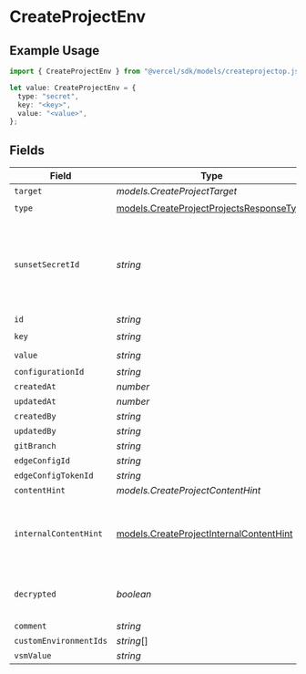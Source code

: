 # CreateProjectEnv

## Example Usage

```typescript
import { CreateProjectEnv } from "@vercel/sdk/models/createprojectop.js";

let value: CreateProjectEnv = {
  type: "secret",
  key: "<key>",
  value: "<value>",
};
```

## Fields

| Field                                                                                      | Type                                                                                       | Required                                                                                   | Description                                                                                |
| ------------------------------------------------------------------------------------------ | ------------------------------------------------------------------------------------------ | ------------------------------------------------------------------------------------------ | ------------------------------------------------------------------------------------------ |
| `target`                                                                                   | *models.CreateProjectTarget*                                                               | :heavy_minus_sign:                                                                         | N/A                                                                                        |
| `type`                                                                                     | [models.CreateProjectProjectsResponseType](../models/createprojectprojectsresponsetype.md) | :heavy_check_mark:                                                                         | N/A                                                                                        |
| `sunsetSecretId`                                                                           | *string*                                                                                   | :heavy_minus_sign:                                                                         | This is used to identiy variables that have been migrated from type secret to sensitive.   |
| `id`                                                                                       | *string*                                                                                   | :heavy_minus_sign:                                                                         | N/A                                                                                        |
| `key`                                                                                      | *string*                                                                                   | :heavy_check_mark:                                                                         | N/A                                                                                        |
| `value`                                                                                    | *string*                                                                                   | :heavy_check_mark:                                                                         | N/A                                                                                        |
| `configurationId`                                                                          | *string*                                                                                   | :heavy_minus_sign:                                                                         | N/A                                                                                        |
| `createdAt`                                                                                | *number*                                                                                   | :heavy_minus_sign:                                                                         | N/A                                                                                        |
| `updatedAt`                                                                                | *number*                                                                                   | :heavy_minus_sign:                                                                         | N/A                                                                                        |
| `createdBy`                                                                                | *string*                                                                                   | :heavy_minus_sign:                                                                         | N/A                                                                                        |
| `updatedBy`                                                                                | *string*                                                                                   | :heavy_minus_sign:                                                                         | N/A                                                                                        |
| `gitBranch`                                                                                | *string*                                                                                   | :heavy_minus_sign:                                                                         | N/A                                                                                        |
| `edgeConfigId`                                                                             | *string*                                                                                   | :heavy_minus_sign:                                                                         | N/A                                                                                        |
| `edgeConfigTokenId`                                                                        | *string*                                                                                   | :heavy_minus_sign:                                                                         | N/A                                                                                        |
| `contentHint`                                                                              | *models.CreateProjectContentHint*                                                          | :heavy_minus_sign:                                                                         | N/A                                                                                        |
| `internalContentHint`                                                                      | [models.CreateProjectInternalContentHint](../models/createprojectinternalcontenthint.md)   | :heavy_minus_sign:                                                                         | Similar to `contentHints`, but should not be exposed to the user.                          |
| `decrypted`                                                                                | *boolean*                                                                                  | :heavy_minus_sign:                                                                         | Whether `value` and `vsmValue` are decrypted.                                              |
| `comment`                                                                                  | *string*                                                                                   | :heavy_minus_sign:                                                                         | N/A                                                                                        |
| `customEnvironmentIds`                                                                     | *string*[]                                                                                 | :heavy_minus_sign:                                                                         | N/A                                                                                        |
| `vsmValue`                                                                                 | *string*                                                                                   | :heavy_minus_sign:                                                                         | N/A                                                                                        |